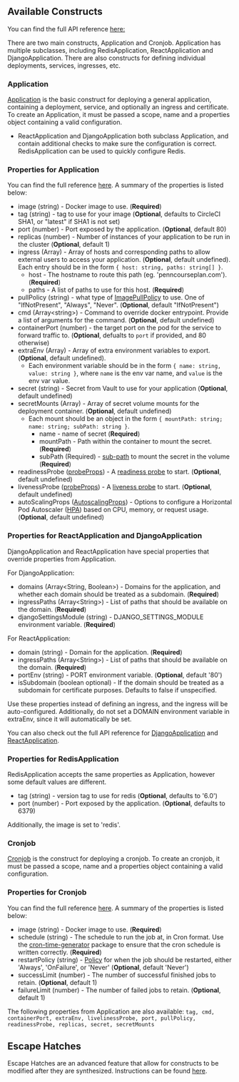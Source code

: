 ## Available Constructs

You can find the full API reference [here:](https://kittyhawk.pennlabs.org/) 

There are two main constructs, Application and Cronjob. Application has multiple subclasses, including  RedisApplication, ReactApplication and DjangoApplication. There are also constructs for defining individual deployments, services, ingresses, etc. 

### Application

[Application](lib/application.ts) is the basic construct for deploying a general application, containing a deployment, service, and optionally an ingress and certificate. To create an Application, it must be passed a scope, name and a properties object containing a valid configuration. 
  - ReactApplication and DjangoApplication both subclass Application, and contain additional checks to make sure the configuration is correct. RedisApplication can be used to quickly configure Redis. 


### Properties for Application
You can find the full reference [here](https://kittyhawk.pennlabs.org/interfaces/_application_.applicationprops.html). A summary of the properties is listed below:
- image (string) - Docker image to use. (**Required**)
- tag (string) - tag to use for your image  (**Optional**, defaults to CircleCI SHA1, or "latest" if SHA1 is not set)
- port (number) - Port exposed by the application. (**Optional**, default 80)
- replicas (number) - Number of instances of your application to be run in the cluster (**Optional**, default 1)
- ingress (Array) - Array of hosts and corresponding paths to allow external users to access your application. (**Optional**, default undefined). Each entry should be in the form ```{ host: string, paths: string[] }```.  
  - host - The hostname to route this path (eg. 'penncourseplan.com'). (**Required**)
  - paths - A list of paths to use for this host. (**Required**)
- pullPolicy (string) - what type of [ImagePullPolicy](https://kubernetes.io/docs/concepts/containers/images/#updating-images) to use. One of "IfNotPresent", "Always", "Never". (**Optional**, default "IfNotPresent")
- cmd (Array\<string\>) - Command to override docker entrypoint. Provide a list of arguments for the command. (**Optional**, default undefined)
- containerPort (number) - the target port on the pod for the service to forward traffic to. (**Optional**, defualts to ```port```  if provided, and 80 otherwise)
- extraEnv (Array) - Array of extra environment variables to export. (**Optional**, default undefined).
  - Each environment variable should be in the form ```{ name: string, value: string }```, where ```name``` is the env var name, and ```value``` is the env var value.
- secret (string) - Secret from Vault to use for your application (**Optional**, default undefined)
- secretMounts (Array) - Array of secret volume mounts for the deployment container. (**Optional**, default undefined)
    - Each mount should be an object in the form ```{ mountPath: string; name: string; subPath: string }```.
      - name - name of secret (**Required**)
      - mountPath - Path within the container to mount the secret. (**Required**)
      - subPath (Required) - [sub-path](https://kubernetes.io/docs/concepts/storage/volumes/#using-subpath) to mount the secret in the volume (**Required**)
- readinessProbe ([probeProps](https://kittyhawk.pennlabs.org/interfaces/_container_.probeprops.html)) - A [readiness probe](https://kubernetes.io/docs/tasks/configure-pod-container/configure-liveness-readiness-startup-probes/#define-readiness-probes) to start. (**Optional**, default undefined)
- livenessProbe ([probeProps](https://kittyhawk.pennlabs.org/interfaces/_container_.probeprops.html)) - A [liveness probe](https://kubernetes.io/docs/tasks/configure-pod-container/configure-liveness-readiness-startup-probes/#define-a-liveness-command) to start. (**Optional**, default undefined)
 - autoScalingProps ([AutoscalingProps](https://kittyhawk.pennlabs.org/interfaces/_autoscaler_.autoscalingprops.html)) - Options to configure a Horizontal Pod Autoscaler ([HPA](https://kubernetes.io/docs/tasks/run-application/horizontal-pod-autoscale/)) based on CPU, memory, or request usage. (**Optional**, default undefined)

### Properties for ReactApplication and DjangoApplication
DjangoApplication and ReactApplication have special properties that override properties from Application.

For DjangoApplication:
- domains (Array\<String, Boolean\>) - Domains for the application, and whether each domain should be treated as a subdomain. (**Required**)
- ingressPaths (Array\<String\>) - List of paths that should be available on the domain. (**Required**)
- djangoSettingsModule (string) - DJANGO_SETTINGS_MODULE environment variable. (**Required**)

For ReactApplication:
- domain (string) - Domain for the application. (**Required**)
- ingressPaths (Array\<String\>) - List of paths that should be available on the domain. (**Required**)
- portEnv (string) - PORT environment variable. (**Optional**, default '80')
- isSubdomain (boolean optional) - If the domain should be treated as a subdomain for certificate purposes. Defaults to false if unspecified.

Use these properties instead of defining an ingress, and the ingress will be auto-configured. Additionally, do not set a DOMAIN environment variable in extraEnv, since it will automatically be set. 

You can also check out the full API reference for [DjangoApplication](https://kittyhawk.pennlabs.org/interfaces/_application_.djangoapplicationprops.html) and [ReactApplication](https://kittyhawk.pennlabs.org/kittyhawk/interfaces/_application_.reactapplicationprops.html).

### Properties for RedisApplication

RedisApplication accepts the same properties as Application, however some default values are different.
- tag (string) - version tag to use for redis  (**Optional**, defaults to '6.0')
- port (number) - Port exposed by the application. (**Optional**, defaults to 6379)

Additionally, the image is set to 'redis'.

### Cronjob

[Cronjob](lib/cronjob.ts) is the construct for deploying a cronjob. To create an cronjob, it must be passed a scope, name and a properties object containing a valid configuration. 
### Properties for Cronjob
You can find the full reference [here](https://kittyhawk.pennlabs.org/interfaces/_cronjob_.cronjobprops.html). A summary of the properties is listed below:
- image (string) - Docker image to use. (**Required**)
- schedule (string) - The schedule to run the job at, in Cron format. Use the [cron-time-generator](https://www.npmjs.com/package/cron-time-generator) package to ensure that the cron schedule is written correctly.  (**Required**)
- restartPolicy (string) - [Policy](https://kubernetes.io/docs/concepts/workloads/controllers/job/#handling-pod-and-container-failures) for when the job should be restarted, either 'Always', 'OnFailure', or 'Never' (**Optional**, default 'Never')
- successLimit (number) - The number of successful finished jobs to retain. (**Optional**, default 1)
- failureLimit (number) - The number of failed jobs to retain. (**Optional**, default 1)

The following properties from Application are also available: ```tag, cmd, containerPort, extraEnv, livelinessProbe, port, pullPolicy, readinessProbe, replicas, secret, secretMounts```


## Escape Hatches

Escape Hatches are an advanced feature that allow for constructs to be modified after they are synthesized. Instructions can be found [here](https://github.com/awslabs/cdk8s/blob/master/docs/concepts/escape-hatches.md).